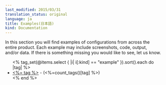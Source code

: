 ```yaml
---
last_modified: 2015/03/31
translation_status: original
language: ja
title: Examples(日本語)
kind: Documentation
---
```

In this section you will find examples of configurations from across the entire product. Each example may include screenshots, code, output, and/or data. If there is something missing you would like to see, let us know.

<ul>
<% tag_set(@items.select { |i| i[:kind] == "example" }).sort().each do |tag| %>
<li><a href="/ja/examples/<%= tag.downcase %>/"><%= tag %></a> - (<%=count_tags()[tag] %>)</li>
<% end %>
</ul>
